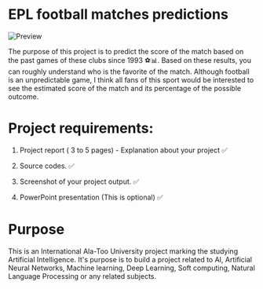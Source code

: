 # EPL football matches predictions
<img src="https://i.ibb.co/tJdy3J2/Screen-Shot-2021-05-05-at-16-28-02.png" alt="Preview"/>

The purpose of this project is to predict the score of the match based on the past games of these clubs since 1993 ⚽️📊. Based on these results, you can roughly understand who is the favorite of the match. Although football is an unpredictable game, I think all fans of this sport would be interested to see the estimated score of the match and its percentage of the possible outcome.

# Project requirements:
1. Project report ( 3 to 5 pages) - Explanation about your project :white_check_mark:

2. Source codes. :white_check_mark:

3. Screenshot of your project output. :white_check_mark:

4. PowerPoint presentation (This is optional) :white_check_mark:

# Purpose

This is an International Ala-Too University project marking the studying Artificial Intelligence. It's purpose is to build a project related to AI, Artificial Neural Networks, Machine learning, Deep Learning, Soft computing, Natural Language Processing or any related subjects.
